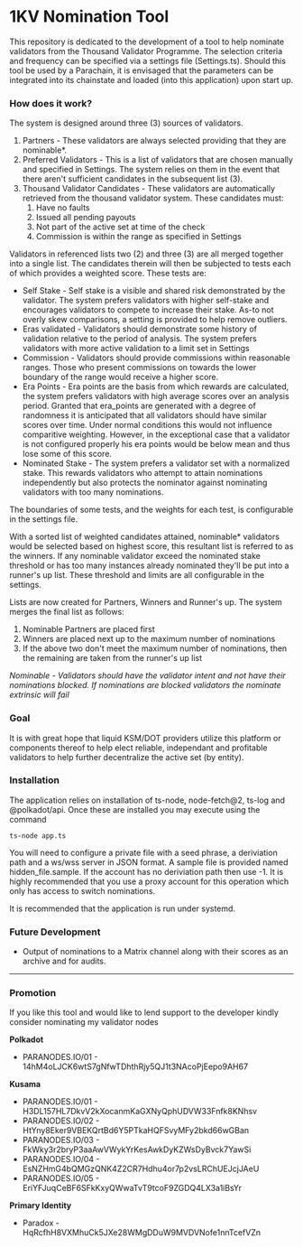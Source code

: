 # 1KV Nomination Tool
<p>
This repository is dedicated to the development of a tool to help nominate validators from the Thousand Validator Programme.  The selection criteria and frequency can be specified via a settings file (Settings.ts).  Should this tool be used by a Parachain, it is envisaged that the parameters can be integrated into its chainstate and loaded (into this application) upon start up.
</p>
<h3>
How does it work?
</h3>
<p>
The system is designed around three (3) sources of validators.
  <ol>
    <li> Partners - These validators are always selected providing that they are nominable*.</li>
    <li> Preferred Validators - This is a list of validators that are chosen manually and specified in Settings.  The system relies on them in the event that there aren't sufficient candidates in the subsequent list (3).</li>
    <li> Thousand Validator Candidates - These validators are automatically retrieved from the thousand validator system.  
      These candidates must:
      <ol>
        <li>Have no faults</li>
        <li>Issued all pending payouts</li>
        <li>Not part of the active set at time of the check</li>
        <li>Commission is within the range as specified in Settings</li>
      </ol>
    </li>
    </oL>

  Validators in referenced lists two (2) and three (3) are all merged together into a single list.  The candidates therein will then be subjected to tests each of which provides a weighted score.  These tests are:
  
  <ul>
  <li>Self Stake - Self stake is a visible and shared risk demonstrated by the validator.  The system prefers validators with higher self-stake and encourages validators to compete to increase their stake. As-to not overly skew comparisons, a setting is provided to help remove outliers.</li>
  <li>Eras validated - Validators should demonstrate some history of validation relative to the period of analysis.  The system prefers validators with more active validation to a limit set in Settings</li>
  <li>
    Commission - Validators should provide commissions within reasonable ranges.  Those who present commissions on towards the lower boundary of the range would receive a higher score.
  </li>
  <li>
    Era Points - Era points are the basis from which rewards are calculated, the system prefers validators with high average scores over an analysis period.  Granted that era_points are generated with a degree of randomness it is anticipated that all validators should have similar scores over time.  Under normal conditions this would not influence comparitive weighting.  However, in the exceptional case that a validator is not configured properly his era points would be below mean and thus lose some of this score.
    </li>
  <li>
    Nominated Stake - The system prefers a validator set with a normalized stake.  This rewards validators who attempt to attain nominations independently but also protects the nominator against nominating validators with too many nominations. 
  </li>
  </ul>
  The boundaries of some tests, and the weights for each test, is configurable in the settings file.
</p>
<p>
With a sorted list of weighted candidates attained, nominable* validators would be selected based on highest score, this resultant list is referred to as the winners.  If any nominable validator exceed the nominated stake threshold or has too many instances already nominated they'll be put into a runner's up list.  These threshold and limits are all configurable in the settings.
</p>
<p>
Lists are now created for Partners, Winners and Runner's up.  The system merges the final list as follows:
  <ol>
    <li> Nominable Partners are placed first</li>
    <li> Winners are placed next up to the maximum number of nominations</li>
    <li> If the above two don't meet the maximum number of nominations, then the remaining are taken from the runner's up list</li>
    </ol>
</p>
<p>
  <i>Nominable - Validators should have the validator intent and not have their nominations blocked.  If nominations are blocked validators the nominate extrinsic will fail</i>
  </p>
  
<h3>Goal</h3>
<p>It is with great hope that liquid KSM/DOT providers utilize this platform or components thereof to help elect reliable, independant and profitable validators to help further decentralize the active set (by entity).  
</p>

<h3>Installation</h3>
<p>The application relies on installation of ts-node, node-fetch@2, ts-log and @polkadot/api.  Once these are installed you may execute using the command

<code>ts-node app.ts</code>

<p>You will need to configure a private file with a seed phrase, a deriviation path and a ws/wss server in JSON format.  A sample file is provided named hidden_file.sample.  If the account has no deriviation path then use -1.  It is highly recommended that you use a
proxy account for this operation which only has access to switch nominations.
</p>

It is recommended that the application is run under systemd.
</p>
<h3>Future Development</h3>
<ul>
  <li>Output of nominations to a Matrix channel along with their scores as an archive and for audits.</li>
</ul>
<hr/>
<h3>Promotion</h3>

<p>If you like this tool and would like to lend support to the developer kindly consider nominating my validator nodes

<b>Polkadot</b>
  <ul><li>PARANODES.IO/01 - 14hM4oLJCK6wtS7gNfwTDhthRjy5QJ1t3NAcoPjEepo9AH67</li></ul>

 <b>Kusama</b> 
 <ul>
    <li>PARANODES.IO/01 - H3DL157HL7DkvV2kXocanmKaGXNyQphUDVW33Fnfk8KNhsv</li>
    <li>PARANODES.IO/02 - HtYny8Eker9VBEKQrtBd6Y5PTkaHQFSvyMFy2bkd66wGBan</li>
    <li>PARANODES.IO/03 - FkWky3r2bryP3aaAwVWykYrKesAwkDyKZWsDyBvck7YawSi</li>
    <li>PARANODES.IO/04 - EsNZHmG4bQMGzQNK4Z2CR7Hdhu4or7p2vsLRChUEJcjJAeU</li>
    <li>PARANODES.IO/05 - EriYFJuqCeBF6SFkKxyQWwaTvT9tcoF9ZGDQ4LX3a1iBsYr</li>
 </ul>
</p>
 
<p>
<b>Primary Identity</b>
<ul><li>Paradox - HqRcfhH8VXMhuCk5JXe28WMgDDuW9MVDVNofe1nnTcefVZn</li></ul></p>
